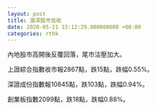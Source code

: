 ```yaml
---
layout: post
title: 滬深股市低收
date: 2020-05-21 15:12:29.000000000 +08:00
categories: rthk
---
```


內地股市高開後反覆回落，尾市沽壓加大。

上證綜合指數收市報2867點，跌15點，跌幅0.55%。

深證成份指數報10845點，跌103點，跌幅0.94%。

創業板指數2099點，跌18點，跌幅0.88%。
